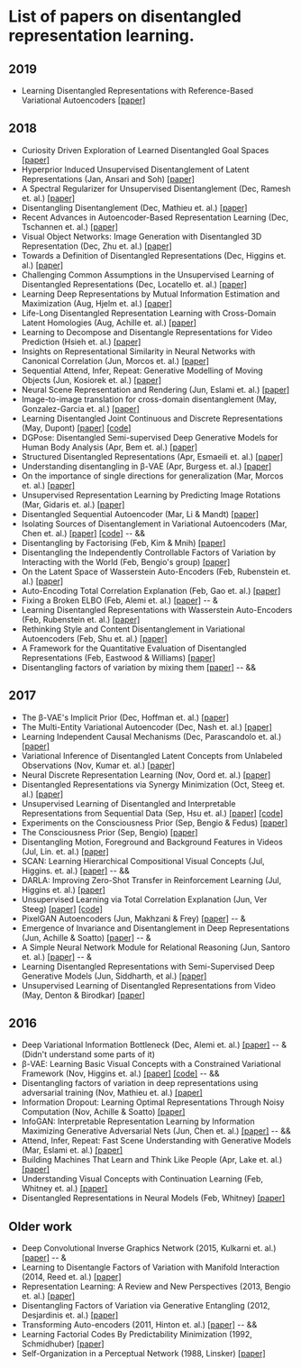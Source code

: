 # List of papers on disentangled representation learning.

## 2019

* Learning Disentangled Representations with Reference-Based Variational Autoencoders [[paper]](https://arxiv.org/abs/1901.08534)

## 2018 

* Curiosity Driven Exploration of Learned Disentangled Goal Spaces [[paper]](https://arxiv.org/abs/1807.01521)
* Hyperprior Induced Unsupervised Disentanglement of Latent Representations (Jan, Ansari and Soh) [[paper]](https://arxiv.org/abs/1809.04497)
* A Spectral Regularizer for Unsupervised Disentanglement (Dec, Ramesh et. al.) [[paper]](https://arxiv.org/abs/1812.01161v1)
* Disentangling Disentanglement  (Dec, Mathieu et. al.) [[paper]](https://arxiv.org/abs/1812.02833v1)
* Recent Advances in Autoencoder-Based Representation Learning (Dec, Tschannen et. al.) [[paper]](http://bayesiandeeplearning.org/2018/papers/151.pdf?fbclid=IwAR0AKPuAsCFFsTCJ52o6-BkJebR9UuURnesksd1wf5QfLvuU2LBetc7moKc)
* Visual Object Networks: Image Generation with Disentangled 3D Representation (Dec, Zhu et. al.) [[paper]](https://arxiv.org/abs/1812.02725v1)
* Towards a Definition of Disentangled Representations (Dec, Higgins et. al.) [[paper]](https://arxiv.org/pdf/1812.02230v1.pdf)
* Challenging Common Assumptions in the Unsupervised Learning of Disentangled Representations (Dec, Locatello et. al.) [[paper]](https://arxiv.org/abs/1811.12359v1)
* Learning Deep Representations by Mutual Information Estimation and Maximization (Aug, Hjelm et. al.) [[paper]](https://arxiv.org/abs/1808.06670)
* Life-Long Disentangled Representation Learning with Cross-Domain Latent Homologies (Aug, Achille et. al.) [[paper]](https://arxiv.org/abs/1808.06508)
* Learning to Decompose and Disentangle Representations for Video Prediction (Hsieh et. al.) [[paper]](https://arxiv.org/abs/1806.04166)
* Insights on Representational Similarity in Neural Networks with Canonical Correlation (Jun, Morcos et. al.) [[paper]](https://arxiv.org/abs/1806.05759)
* Sequential Attend, Infer, Repeat: Generative Modelling of Moving Objects (Jun, Kosiorek et. al.) [[paper]](https://arxiv.org/abs/1806.01794)
* Neural Scene Representation and Rendering (Jun, Eslami et. al.) [[paper]](https://deepmind.com/research/publications/neural-scene-representation-and-rendering/)
* Image-to-image translation for cross-domain disentanglement (May, Gonzalez-Garcia et. al.) [[paper]](https://arxiv.org/abs/1805.09730)
* Learning Disentangled Joint Continuous and Discrete Representations (May, Dupont) [[paper]](https://arxiv.org/abs/1804.00104) [[code]](https://github.com/Schlumberger/joint-vae)
* DGPose: Disentangled Semi-supervised Deep Generative Models for Human Body Analysis (Apr, Bem et. al.) [[paper]](https://arxiv.org/abs/1804.06364)
* Structured Disentangled Representations (Apr, Esmaeili et. al.) [[paper]](https://arxiv.org/abs/1804.02086)
* Understanding disentangling in β-VAE (Apr, Burgess et. al.) [[paper]](https://arxiv.org/abs/1804.03599)
* On the importance of single directions for generalization (Mar, Morcos et. al.) [[paper]](https://arxiv.org/abs/1803.06959)
* Unsupervised Representation Learning by Predicting Image Rotations (Mar, Gidaris et. al.) [[paper]](https://arxiv.org/abs/1803.07728)
* Disentangled Sequential Autoencoder (Mar, Li & Mandt) [[paper]](https://arxiv.org/abs/1803.02991)
* Isolating Sources of Disentanglement in Variational Autoencoders (Mar, Chen et. al.) [[paper]](https://arxiv.org/abs/1802.04942v2) [[code]](https://github.com/rtqichen/beta-tcvae) -- &&
* Disentangling by Factorising (Feb, Kim & Mnih) [[paper]](https://arxiv.org/abs/1802.05983)
* Disentangling the Independently Controllable Factors of Variation by Interacting with the World (Feb, Bengio's group) [[paper]](https://arxiv.org/abs/1802.09484)
* On the Latent Space of Wasserstein Auto-Encoders (Feb, Rubenstein et. al.) [[paper]](https://arxiv.org/abs/1802.03761)
* Auto-Encoding Total Correlation Explanation (Feb, Gao et. al.) [[paper]](https://arxiv.org/abs/1802.05822v1)
* Fixing a Broken ELBO (Feb, Alemi et. al.) [[paper]](https://arxiv.org/abs/1711.00464) -- &
* Learning Disentangled Representations with Wasserstein Auto-Encoders (Feb, Rubenstein et. al.) [[paper]](https://openreview.net/forum?id=Hy79-UJPM)
* Rethinking Style and Content Disentanglement in Variational Autoencoders (Feb, Shu et. al.) [[paper]](https://openreview.net/forum?id=B1rQtwJDG)
* A Framework for the Quantitative Evaluation of Disentangled Representations (Feb, Eastwood & Williams) [[paper]](https://openreview.net/forum?id=By-7dz-AZ)
* Disentangling factors of variation by mixing them [[paper]](http://openaccess.thecvf.com/content_cvpr_2018/papers/Hu_Disentangling_Factors_of_CVPR_2018_paper.pdf) -- &&

## 2017

* The β-VAE's Implicit Prior (Dec, Hoffman et. al.) [[paper]](http://bayesiandeeplearning.org/2017/papers/66.pdf)
* The Multi-Entity Variational Autoencoder (Dec, Nash et. al.) [[paper]](http://charlienash.github.io/assets/docs/mevae2017.pdf)
* Learning Independent Causal Mechanisms (Dec, Parascandolo et. al.) [[paper]](https://arxiv.org/abs/1712.00961)
* Variational Inference of Disentangled Latent Concepts from Unlabeled Observations (Nov, Kumar et. al.) [[paper]](https://arxiv.org/abs/1711.00848)
* Neural Discrete Representation Learning (Nov, Oord et. al.) [[paper]](https://arxiv.org/abs/1711.00937v2)
* Disentangled Representations via Synergy Minimization (Oct, Steeg et. al.) [[paper]](https://arxiv.org/abs/1710.03839v1)
* Unsupervised Learning of Disentangled and Interpretable Representations from Sequential Data (Sep, Hsu et. al.) [[paper]](https://arxiv.org/abs/1709.07902) [[code]](https://github.com/wnhsu/ScalableFHVAE)
* Experiments on the Consciousness Prior (Sep, Bengio & Fedus) [[paper]](https://ai-on.org/pdf/bengio-consciousness-prior.pdf)
* The Consciousness Prior (Sep, Bengio) [[paper]](https://arxiv.org/abs/1709.08568)
* Disentangling Motion, Foreground and Background Features in Videos (Jul, Lin. et. al.) [[paper]](https://imatge-upc.github.io/unsupervised-2017-cvprw/)
* SCAN: Learning Hierarchical Compositional Visual Concepts (Jul, Higgins. et. al.) [[paper]]( https://arxiv.org/abs/1707.03389) -- &&
* DARLA: Improving Zero-Shot Transfer in Reinforcement Learning (Jul, Higgins et. al.) [[paper]](https://arxiv.org/abs/1707.08475)
* Unsupervised Learning via Total Correlation Explanation (Jun, Ver Steeg) [[paper]](https://arxiv.org/abs/1706.08984) [[code]](https://github.com/gregversteeg/CorEx)
* PixelGAN Autoencoders (Jun, Makhzani & Frey) [[paper]](https://arxiv.org/abs/1706.00531) -- &
* Emergence of Invariance and Disentanglement in Deep Representations (Jun, Achille & Soatto) [[paper]](https://arxiv.org/abs/1706.01350) -- &
* A Simple Neural Network Module for Relational Reasoning (Jun, Santoro et. al.) [[paper]](https://arxiv.org/abs/1706.01427) -- &
* Learning Disentangled Representations with Semi-Supervised Deep Generative Models  (Jun, Siddharth, et al.)  [[paper]](https://arxiv.org/abs/1706.00400)
* Unsupervised Learning of Disentangled Representations from Video (May, Denton & Birodkar) [[paper]](https://arxiv.org/abs/1705.10915)

## 2016

* Deep Variational Information Bottleneck (Dec, Alemi et. al.) [[paper]](https://arxiv.org/abs/1612.00410) -- & (Didn't understand some parts of it)
* β-VAE: Learning Basic Visual Concepts with a Constrained Variational Framework (Nov, Higgins et. al.) [[paper]](https://openreview.net/forum?id=Sy2fzU9gl) [[code]](https://github.com/sootlasten/beta-vae) -- &&
* Disentangling factors of variation in deep representations using adversarial training (Nov, Mathieu et. al.) [[paper]](https://arxiv.org/abs/1611.03383)
* Information Dropout: Learning Optimal Representations Through Noisy Computation (Nov, Achille & Soatto) [[paper]](https://arxiv.org/abs/1611.01353)
* InfoGAN: Interpretable Representation Learning by Information Maximizing Generative Adversarial Nets (Jun, Chen et. al.) [[paper]](https://arxiv.org/abs/1606.03657) -- &&
* Attend, Infer, Repeat: Fast Scene Understanding with Generative Models (Mar, Eslami et. al.) [[paper]](https://arxiv.org/abs/1603.08575?context=cs)
* Building Machines That Learn and Think Like People (Apr, Lake et. al.) [[paper]](https://arxiv.org/abs/1604.00289)
* Understanding Visual Concepts with Continuation Learning (Feb, Whitney et. al.) [[paper]](https://arxiv.org/abs/1602.06822)
* Disentangled Representations in Neural Models (Feb, Whitney) [[paper]](https://arxiv.org/abs/1602.02383v1)

## Older work

* Deep Convolutional Inverse Graphics Network (2015, Kulkarni et. al.) [[paper]](https://arxiv.org/abs/1503.03167) -- &
* Learning to Disentangle Factors of Variation with Manifold Interaction (2014, Reed et. al.) [[paper]](http://proceedings.mlr.press/v32/reed14.pdf)
* Representation Learning: A Review and New Perspectives (2013, Bengio et. al.) [[paper]](https://arxiv.org/abs/1206.5538?context=cs)
* Disentangling Factors of Variation via Generative Entangling (2012, Desjardinis et. al.) [[paper]](https://arxiv.org/abs/1210.5474)
* Transforming Auto-encoders (2011, Hinton et. al.) [[paper]](https://www.cs.toronto.edu/~fritz/absps/transauto6.pdf) -- &&
* Learning Factorial Codes By Predictability Minimization (1992, Schmidhuber) [[paper]](https://www.mitpressjournals.org/doi/pdf/10.1162/neco.1992.4.6.863)
* Self-Organization in a Perceptual Network (1988, Linsker) [[paper]](https://ieeexplore.ieee.org/stamp/stamp.jsp?tp=&arnumber=36)

